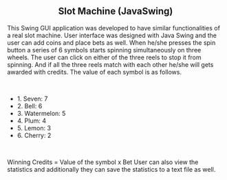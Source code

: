 
<h2 align="center">Slot Machine (JavaSwing)</h2>
<p>This Swing GUI application was developed to have similar functionalities of a real slot machine. User interface was designed with Java Swing and the user can add coins and place bets as well. When he/she presses the spin button a series of 6 symbols starts spinning simultaneously on three wheels. The user can click on either of the three reels to stop it from spinning. And if all the three reels match with each other he/she will gets awarded with credits. The value of each symbol is as follows.<p><br>
<ul>
<li>1. Seven: 7</li>
<li>2. Bell: 6</li>
<li>3. Watermelon: 5</li>
<li>4. Plum: 4</li>
<li>5. Lemon: 3</li>
<li>6. Cherry: 2</li>
</ul>
<br>
<p>Winning Credits = Value of the symbol x Bet
User can also view the statistics and additionally they can save the statistics to a text file as well.</p>
